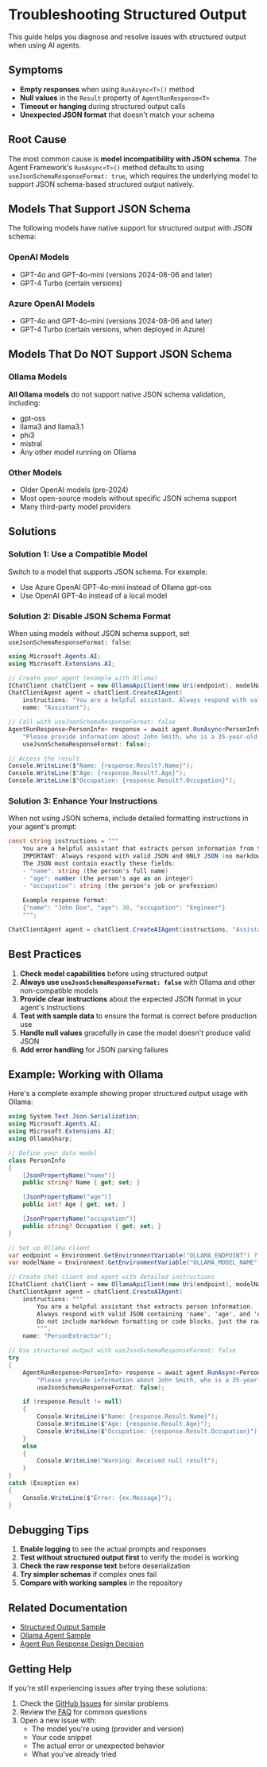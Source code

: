 # Troubleshooting Structured Output

This guide helps you diagnose and resolve issues with structured output when using AI agents.

## Symptoms

- **Empty responses** when using `RunAsync<T>()` method
- **Null values** in the `Result` property of `AgentRunResponse<T>`
- **Timeout or hanging** during structured output calls
- **Unexpected JSON format** that doesn't match your schema

## Root Cause

The most common cause is **model incompatibility with JSON schema**. The Agent Framework's `RunAsync<T>()` method defaults to using `useJsonSchemaResponseFormat: true`, which requires the underlying model to support JSON schema-based structured output natively.

## Models That Support JSON Schema

The following models have native support for structured output with JSON schema:

### OpenAI Models
- GPT-4o and GPT-4o-mini (versions 2024-08-06 and later)
- GPT-4 Turbo (certain versions)

### Azure OpenAI Models
- GPT-4o and GPT-4o-mini (versions 2024-08-06 and later)
- GPT-4 Turbo (certain versions, when deployed in Azure)

## Models That Do NOT Support JSON Schema

### Ollama Models
**All Ollama models** do not support native JSON schema validation, including:
- gpt-oss
- llama3 and llama3.1
- phi3
- mistral
- Any other model running on Ollama

### Other Models
- Older OpenAI models (pre-2024)
- Most open-source models without specific JSON schema support
- Many third-party model providers

## Solutions

### Solution 1: Use a Compatible Model

Switch to a model that supports JSON schema. For example:
- Use Azure OpenAI GPT-4o-mini instead of Ollama gpt-oss
- Use OpenAI GPT-4o instead of a local model

### Solution 2: Disable JSON Schema Format

When using models without JSON schema support, set `useJsonSchemaResponseFormat: false`:

```csharp
using Microsoft.Agents.AI;
using Microsoft.Extensions.AI;

// Create your agent (example with Ollama)
IChatClient chatClient = new OllamaApiClient(new Uri(endpoint), modelName);
ChatClientAgent agent = chatClient.CreateAIAgent(
    instructions: "You are a helpful assistant. Always respond with valid JSON in the format: {\"name\": \"string\", \"age\": number, \"occupation\": \"string\"}",
    name: "Assistant");

// Call with useJsonSchemaResponseFormat: false
AgentRunResponse<PersonInfo> response = await agent.RunAsync<PersonInfo>(
    "Please provide information about John Smith, who is a 35-year-old software engineer.",
    useJsonSchemaResponseFormat: false);

// Access the result
Console.WriteLine($"Name: {response.Result?.Name}");
Console.WriteLine($"Age: {response.Result?.Age}");
Console.WriteLine($"Occupation: {response.Result?.Occupation}");
```

### Solution 3: Enhance Your Instructions

When not using JSON schema, include detailed formatting instructions in your agent's prompt:

```csharp
const string instructions = """
    You are a helpful assistant that extracts person information from text.
    IMPORTANT: Always respond with valid JSON and ONLY JSON (no markdown, no code blocks).
    The JSON must contain exactly these fields:
    - "name": string (the person's full name)
    - "age": number (the person's age as an integer)
    - "occupation": string (the person's job or profession)
    
    Example response format:
    {"name": "John Doe", "age": 30, "occupation": "Engineer"}
    """;

ChatClientAgent agent = chatClient.CreateAIAgent(instructions, "Assistant");
```

## Best Practices

1. **Check model capabilities** before using structured output
2. **Always use `useJsonSchemaResponseFormat: false`** with Ollama and other non-compatible models
3. **Provide clear instructions** about the expected JSON format in your agent's instructions
4. **Test with sample data** to ensure the format is correct before production use
5. **Handle null values** gracefully in case the model doesn't produce valid JSON
6. **Add error handling** for JSON parsing failures

## Example: Working with Ollama

Here's a complete example showing proper structured output usage with Ollama:

```csharp
using System.Text.Json.Serialization;
using Microsoft.Agents.AI;
using Microsoft.Extensions.AI;
using OllamaSharp;

// Define your data model
class PersonInfo
{
    [JsonPropertyName("name")]
    public string? Name { get; set; }

    [JsonPropertyName("age")]
    public int? Age { get; set; }

    [JsonPropertyName("occupation")]
    public string? Occupation { get; set; }
}

// Set up Ollama client
var endpoint = Environment.GetEnvironmentVariable("OLLAMA_ENDPOINT") ?? "http://localhost:11434";
var modelName = Environment.GetEnvironmentVariable("OLLAMA_MODEL_NAME") ?? "gpt-oss";

// Create chat client and agent with detailed instructions
IChatClient chatClient = new OllamaApiClient(new Uri(endpoint), modelName);
ChatClientAgent agent = chatClient.CreateAIAgent(
    instructions: """
        You are a helpful assistant that extracts person information.
        Always respond with valid JSON containing 'name', 'age', and 'occupation' fields.
        Do not include markdown formatting or code blocks, just the raw JSON.
        """,
    name: "PersonExtractor");

// Use structured output with useJsonSchemaResponseFormat: false
try
{
    AgentRunResponse<PersonInfo> response = await agent.RunAsync<PersonInfo>(
        "Please provide information about John Smith, who is a 35-year-old software engineer.",
        useJsonSchemaResponseFormat: false);

    if (response.Result != null)
    {
        Console.WriteLine($"Name: {response.Result.Name}");
        Console.WriteLine($"Age: {response.Result.Age}");
        Console.WriteLine($"Occupation: {response.Result.Occupation}");
    }
    else
    {
        Console.WriteLine("Warning: Received null result");
    }
}
catch (Exception ex)
{
    Console.WriteLine($"Error: {ex.Message}");
}
```

## Debugging Tips

1. **Enable logging** to see the actual prompts and responses
2. **Test without structured output first** to verify the model is working
3. **Check the raw response text** before deserialization
4. **Try simpler schemas** if complex ones fail
5. **Compare with working samples** in the repository

## Related Documentation

- [Structured Output Sample](../dotnet/samples/GettingStarted/Agents/Agent_Step05_StructuredOutput/README.md)
- [Ollama Agent Sample](../dotnet/samples/GettingStarted/AgentProviders/Agent_With_Ollama/README.md)
- [Agent Run Response Design Decision](./decisions/0001-agent-run-response.md)

## Getting Help

If you're still experiencing issues after trying these solutions:

1. Check the [GitHub Issues](https://github.com/microsoft/agent-framework/issues) for similar problems
2. Review the [FAQ](./FAQS.md) for common questions
3. Open a new issue with:
   - The model you're using (provider and version)
   - Your code snippet
   - The actual error or unexpected behavior
   - What you've already tried
